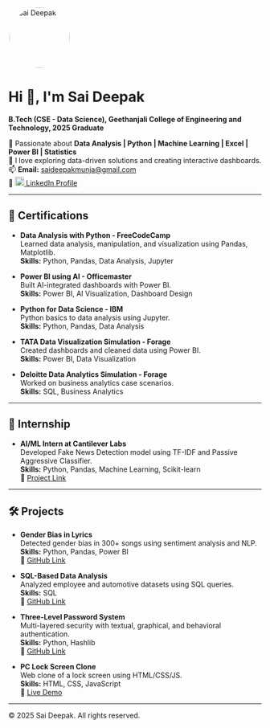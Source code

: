 <!-- Profile Header -->
<p align="left">
  <img src="https://drive.google.com/uc?export=view&id=1hz7AQwc-v5aXa8s6HZ_7g4-i-DhNeUIw" alt="Sai Deepak" width="120" style="border-radius:50%; border:2px solid white;">
</p>

# Hi 👋, I'm Sai Deepak

**B.Tech (CSE - Data Science), Geethanjali College of Engineering and Technology, 2025 Graduate**

🔹 Passionate about **Data Analysis | Python | Machine Learning | Excel | Power BI | Statistics**  
🔹 I love exploring data-driven solutions and creating interactive dashboards.  
📫 **Email:** saideepakmunja@gmail.com  
🔗 <a href="https://www.linkedin.com/in/sai-deepak-munja-528759320/" target="_blank"><img src="https://cdn-icons-png.flaticon.com/512/174/174857.png" width="18"/> LinkedIn Profile</a>

---

## 📜 Certifications

- **Data Analysis with Python - FreeCodeCamp**  
  Learned data analysis, manipulation, and visualization using Pandas, Matplotlib.  
  **Skills:** Python, Pandas, Data Analysis, Jupyter

- **Power BI using AI - Officemaster**  
  Built AI-integrated dashboards with Power BI.  
  **Skills:** Power BI, AI Visualization, Dashboard Design

- **Python for Data Science - IBM**  
  Python basics to data analysis using Jupyter.  
  **Skills:** Python, Pandas, Data Analysis

- **TATA Data Visualization Simulation - Forage**  
  Created dashboards and cleaned data using Power BI.  
  **Skills:** Power BI, Data Visualization

- **Deloitte Data Analytics Simulation - Forage**  
  Worked on business analytics case scenarios.  
  **Skills:** SQL, Business Analytics

---

## 💼 Internship

- **AI/ML Intern at Cantilever Labs**  
  Developed Fake News Detection model using TF-IDF and Passive Aggressive Classifier.  
  **Skills:** Python, Pandas, Machine Learning, Scikit-learn  
  🔗 [Project Link](https://github.com/saideepak-ui/Fake-news-with-python)

---

## 🛠️ Projects

- **Gender Bias in Lyrics**  
  Detected gender bias in 300+ songs using sentiment analysis and NLP.  
  **Skills:** Python, Pandas, Power BI  
  🔗 [GitHub Link](https://github.com/saideepak-ui/Gender-Bias-in-Lyrics)

- **SQL-Based Data Analysis**  
  Analyzed employee and automotive datasets using SQL queries.  
  **Skills:** SQL  
  🔗 [GitHub Link](https://github.com/saideepak-ui/SQL_Projects)

- **Three-Level Password System**  
  Multi-layered security with textual, graphical, and behavioral authentication.  
  **Skills:** Python, Hashlib  
  🔗 [GitHub Link](https://github.com/saideepak-ui/Three-Level-Password-System)

- **PC Lock Screen Clone**  
  Web clone of a lock screen using HTML/CSS/JS.  
  **Skills:** HTML, CSS, JavaScript  
  🔗 [Live Demo](https://saideepak-ui.github.io/PC-Lock-screen-clone/)

---

© 2025 Sai Deepak. All rights reserved.
